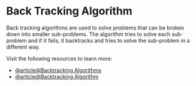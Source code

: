 # Back Tracking Algorithm

Back tracking algorithms are used to solve problems that can be broken down into smaller sub-problems. The algorithm tries to solve each sub-problem and if it fails, it backtracks and tries to solve the sub-problem in a different way.

Visit the following resources to learn more:

- [@article@Backtracking Algorithms](https://www.geeksforgeeks.org/backtracking-algorithms)
- [@article@Backtracking Algorithm](https://www.programiz.com/dsa/backtracking-algorithm)
